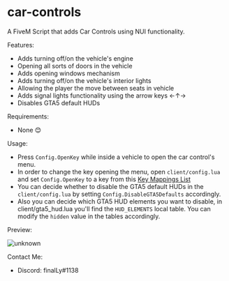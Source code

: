 # car-controls
A FiveM Script that adds Car Controls using NUI functionality.

Features:
- Adds turning off/on the vehicle's engine
- Opening all sorts of doors in the vehicle
- Adds opening windows mechanism
- Adds turning off/on the vehicle's interior lights
- Allowing the player the move between seats in vehicle
- Adds signal lights functionality using the arrow keys ←↑→
- Disables GTA5 default HUDs

Requirements:
- None 😊

Usage:
- Press `Config.OpenKey` while inside a vehicle to open the car control's menu.
- In order to change the key opening the menu, open `client/config.lua` and set `Config.OpenKey` to a key from this [Key Mappings List](https://docs.fivem.net/docs/game-references/input-mapper-parameter-ids/keyboard/)
- You can decide whether to disable the GTA5 default HUDs in the `client/config.lua` by setting `Config.DisableGTA5Defaults` accordingly.
- Also you can decide which GTA5 HUD elements you want to disable, in client/gta5_hud.lua you'll find the `HUD_ELEMENTS` local table. You can modify the `hidden` value in the tables accordingly.

Preview:

![unknown](https://i.ibb.co/6ytPxRS/image.png)

Contact Me:
- Discord: finalLy#1138
